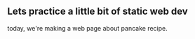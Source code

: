 ## Lets practice a little bit of static web dev

today, we're making a web page about pancake recipe.